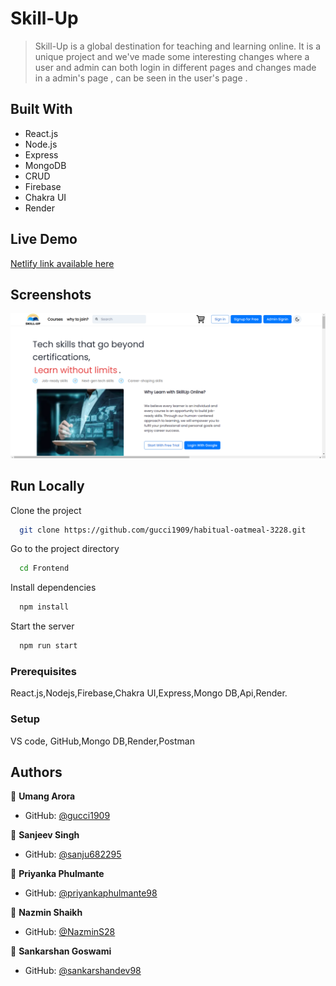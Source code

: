 # Skill-Up

> Skill-Up is a global destination for teaching and learning online. It is a unique project and we've made some interesting changes where a user and admin can both login in different pages and changes made in a admin's page , can be seen in the user's page .  

## Built With

- React.js
- Node.js
- Express 
- MongoDB
- CRUD
- Firebase
- Chakra UI
- Render

## Live Demo 

[Netlify link available here]()

## Screenshots

![App Screenshot](./image/Screenshot.png)

## Run Locally

Clone the project

```bash
  git clone https://github.com/gucci1909/habitual-oatmeal-3228.git
```

Go to the project directory

```bash
  cd Frontend
```

Install dependencies

```bash
  npm install
```

Start the server

```bash
  npm run start
```



### Prerequisites
React.js,Nodejs,Firebase,Chakra UI,Express,Mongo DB,Api,Render.

### Setup
VS code,
GitHub,Mongo DB,Render,Postman





## Authors

👤 **Umang Arora**

- GitHub: [@gucci1909](https://github.com/gucci1909)

👤 **Sanjeev Singh**

- GitHub: [@sanju682295](https://github.com/sanju682295)

👤 **Priyanka Phulmante**

- GitHub: [@priyankaphulmante98](https://github.com/priyankaphulmante98)

👤 **Nazmin Shaikh**

- GitHub: [@NazminS28](https://github.com/NazminS28)

👤 **Sankarshan Goswami**

- GitHub: [@sankarshandev98](https://github.com/sankarshandev98)
